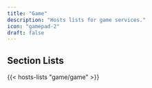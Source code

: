 ```yaml
---
title: "Game"
description: "Hosts lists for game services."
icon: "gamepad-2"
draft: false
---
```


## Section Lists

{{< hosts-lists "game/game" >}}
